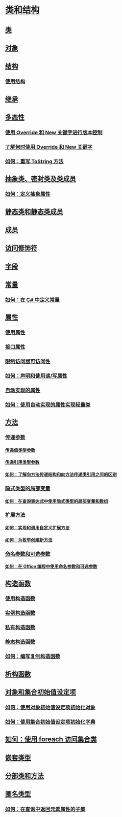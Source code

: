 # [类和结构](index.md)
## [类](classes.md)
## [对象](objects.md)
## [结构](structs.md)
### [使用结构](using-structs.md)
## [继承](inheritance.md)
## [多态性](polymorphism.md)
### [使用 Override 和 New 关键字进行版本控制](versioning-with-the-override-and-new-keywords.md)
### [了解何时使用 Override 和 New 关键字](knowing-when-to-use-override-and-new-keywords.md)
### [如何：重写 ToString 方法](how-to-override-the-tostring-method.md)
## [抽象类、密封类及类成员](abstract-and-sealed-classes-and-class-members.md)
### [如何：定义抽象属性](how-to-define-abstract-properties.md)
## [静态类和静态类成员](static-classes-and-static-class-members.md)
## [成员](members.md)
## [访问修饰符](access-modifiers.md)
## [字段](fields.md)
## [常量](constants.md)
### [如何：在 C# 中定义常量](how-to-define-constants.md)
## [属性](properties.md)
### [使用属性](using-properties.md)
### [接口属性](interface-properties.md)
### [限制访问器可访问性](restricting-accessor-accessibility.md)
### [如何：声明和使用读/写属性](how-to-declare-and-use-read-write-properties.md)
### [自动实现的属性](auto-implemented-properties.md)
### [如何：使用自动实现的属性实现轻量类](how-to-implement-a-lightweight-class-with-auto-implemented-properties.md)
## [方法](methods.md)
### [传递参数](passing-parameters.md)
#### [传递值类型参数](passing-value-type-parameters.md)
#### [传递引用类型参数](passing-reference-type-parameters.md)
#### [如何：了解向方法传递结构和向方法传递类引用之间的区别](how-to-know-the-difference-passing-a-struct-and-passing-a-class-to-a-method.md)
### [隐式类型的局部变量](implicitly-typed-local-variables.md)
#### [如何：在查询表达式中使用隐式类型的局部变量和数组](how-to-use-implicitly-typed-local-variables-and-arrays-in-a-query-expression.md)
### [扩展方法](extension-methods.md)
#### [如何：实现和调用自定义扩展方法](how-to-implement-and-call-a-custom-extension-method.md)
#### [如何：为枚举创建新方法](how-to-create-a-new-method-for-an-enumeration.md)
### [命名参数和可选参数](named-and-optional-arguments.md)
#### [如何：在 Office 编程中使用命名参数和可选参数](how-to-use-named-and-optional-arguments-in-office-programming.md)
## [构造函数](constructors.md)
### [使用构造函数](using-constructors.md)
### [实例构造函数](instance-constructors.md)
### [私有构造函数](private-constructors.md)
### [静态构造函数](static-constructors.md)
### [如何：编写复制构造函数](how-to-write-a-copy-constructor.md)
## [析构函数](destructors.md)
## [对象和集合初始值设定项](object-and-collection-initializers.md)
### [如何：使用对象初始值设定项初始化对象](how-to-initialize-objects-by-using-an-object-initializer.md)
### [如何：使用集合初始值设定项初始化字典](how-to-initialize-a-dictionary-with-a-collection-initializer.md)
## [如何：使用 foreach 访问集合类](how-to-access-a-collection-class-with-foreach.md)
## [嵌套类型](nested-types.md)
## [分部类和方法](partial-classes-and-methods.md)
## [匿名类型](anonymous-types.md)
### [如何：在查询中返回元素属性的子集](how-to-return-subsets-of-element-properties-in-a-query.md)
